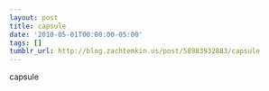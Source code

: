 ```yaml
---
layout: post
title: capsule
date: '2010-05-01T00:00:00-05:00'
tags: []
tumblr_url: http://blog.zachtemkin.us/post/58983932883/capsule
---
```

capsule
